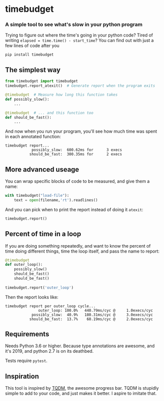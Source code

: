 # timebudget
### A simple tool to see what's slow in your python program

Trying to figure out where the time's going in your python code?  Tired of writing `elapsed = time.time() - start_time`?  You can find out with just a few lines of code after you

```
pip install timebudget
```

## The simplest way

```python
from timebudget import timebudget
timebudget.report_atexit()  # Generate report when the program exits

@timebudget  # Measure how long this function takes
def possibly_slow():
    ...

@timebudget  # ... and this function too
def should_be_fast():
    ...
```

And now when you run your program, you'll see how much time was spent in each annotated function:

```
timebudget report...
            possibly_slow:  600.62ms for      3 execs
           should_be_fast:  300.35ms for      2 execs
```


## More advanced useage

You can wrap specific blocks of code to be measured, and give them a name:

```python
with timebudget("load-file"):
    text = open(filename,'rt').readlines()
```

And you can pick when to print the report instead of doing it `atexit`:

```python
timebudget.report()
```


## Percent of time in a loop

If you are doing something repeatedly, and want to know the percent of time doing different things, time the loop itself, and pass the name to report:

```python
@timebudget
def outer_loop():
    possibly_slow()
    should_be_fast()
    should_be_fast()
    
timebudget.report('outer_loop')
```

Then the report looks like:

```
timebudget report per outer_loop cycle...
               outer_loop: 100.0%   440.79ms/cyc @     1.0execs/cyc
            possibly_slow:  40.9%   180.31ms/cyc @     3.0execs/cyc
           should_be_fast:  13.7%    60.19ms/cyc @     2.0execs/cyc
```


## Requirements

Needs Python 3.6 or higher.  Because type annotations are awesome, and it's 2019, and python 2.7 is on its deathbed.

Tests require `pytest`.

## Inspiration

This tool is inspired by [TQDM](https://github.com/tqdm/tqdm), the awesome progress bar.  TQDM is stupidly simple to add to your code, and just makes it better.  I aspire to imitate that.


